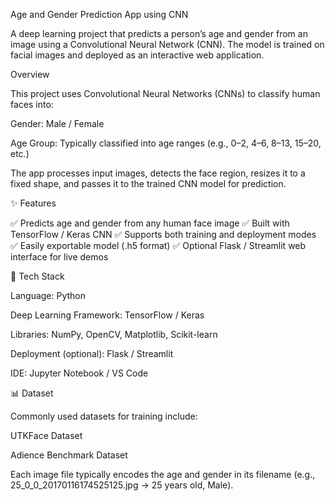 Age and Gender Prediction App using CNN


A deep learning project that predicts a person’s age and gender from an image using a Convolutional Neural Network (CNN). The model is trained on facial images and deployed as an interactive web application.

Overview

This project uses Convolutional Neural Networks (CNNs) to classify human faces into:

Gender: Male / Female

Age Group: Typically classified into age ranges (e.g., 0–2, 4–6, 8–13, 15–20, etc.)

The app processes input images, detects the face region, resizes it to a fixed shape, and passes it to the trained CNN model for prediction.

✨ Features

✅ Predicts age and gender from any human face image
✅ Built with TensorFlow / Keras CNN
✅ Supports both training and deployment modes
✅ Easily exportable model (.h5 format)
✅ Optional Flask / Streamlit web interface for live demos

🧰 Tech Stack

Language: Python

Deep Learning Framework: TensorFlow / Keras

Libraries: NumPy, OpenCV, Matplotlib, Scikit-learn

Deployment (optional): Flask / Streamlit

IDE: Jupyter Notebook / VS Code

📊 Dataset

Commonly used datasets for training include:

UTKFace Dataset

Adience Benchmark Dataset

Each image file typically encodes the age and gender in its filename (e.g., 25_0_0_20170116174525125.jpg → 25 years old, Male).
